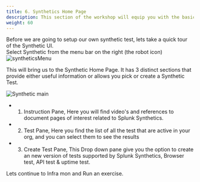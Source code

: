 ```yaml
---
title: 6. Synthetics Home Page
description: This section of the workshop will equip you with the basic understanding of the Synthetics UI
weight: 60
---
```

Before we are going to setup our own synthetic test, lets take a quick tour of the Synthetic UI.  
Select Synthetic from the menu bar on the right (the robot icon) ![syntheticsMenu](../../images/syntheticsIcon.png?classes=inline&height=25px)  

This will bring us to the Synthetic Home Page. It has 3 distinct sections that provide either useful information or allows you pick or create a Synthetic Test.

![Synthetic main](../../images/synthetics-main.png?width=50vw)

* 1. Instruction Pane, Here you will find video's and references to document pages of interest related to Splunk Synthetics.
* 2. Test Pane, Here you find the list of all the test that are active in your org, and you can select them to see the results
* 3. Create Test Pane, This  Drop down pane  give you the option to create an new version of tests supported by Splunk Synthetics, Browser test, API test & uptime test.

Lets continue to Infra mon and Run an exercise.

